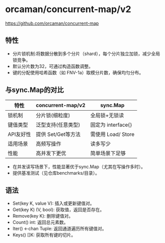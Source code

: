 # orcaman/concurrent-map/v2
https://github.com/orcaman/concurrent-map

## 特性
* 分片锁机制:将数据分散到多个分片（shard），每个分片独立加锁，减少全局锁竞争。
* 默认分片数为32，可通过构造函数调整。
* 键的分配使用哈希函数（如 FNV-1a）取模分片数，确保均匀分布。

## 与sync.Map的对比

| 特性 | concurrent-map/v2 | sync.Map |
| --- | --- | --- |
| 锁机制 | 分片锁(细粒度) | 全局锁+无锁读 |
| 键值类型 | 泛型支持(任意类型) | 固定为 interface{} |
| API友好性 | 提供 Set/Get等方法 | 需使用 Load/ Store |
| 适用场景 | 高频写操作 | 读多写少 |
| 性能 | 高并发下更优 | 简单场景下足够 |

* 在并发读写场景下，性能显著优于sync.Map（尤其在写操作多时）。
* 提供基准测试（见仓库benchmarks/目录）。

## 语法
* Set(key K, value V): 插入或更新键值对。
* Get(key K) (V, bool): 获取值，返回是否存在。
* Remove(key K): 删除键值对。
* Count() int: 返回总元素数。
* Iter() <-chan Tuple: 返回通道遍历所有键值对。
* Keys() []K: 获取所有键的切片。

